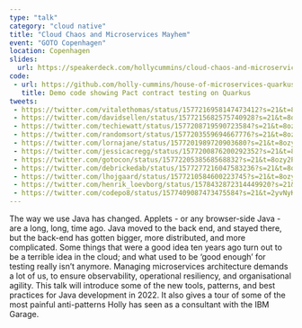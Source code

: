 ```yaml
---
type: "talk"
category: "cloud native"
title: "Cloud Chaos and Microservices Mayhem"
event: "GOTO Copenhagen"
location: Copenhagen
slides:
  url: https://speakerdeck.com/hollycummins/cloud-chaos-and-microservices-mayhem-55b7effe-85d2-4518-a36a-0981f2e76764
code: 
 - url: https://github.com/holly-cummins/house-of-microservices-quarkus-contract-testing-sample
   title: Demo code showing Pact contract testing on Quarkus
tweets:
 - https://twitter.com/vitalethomas/status/1577216958147473412?s=21&t=8ozy2PbSm9-6FNXL_yv3fw
 - https://twitter.com/davidsellen/status/1577215682575740928?s=21&t=8ozy2PbSm9-6FNXL_yv3fw
 - https://twitter.com/techiewatt/status/1577208719590723584?s=21&t=8ozy2PbSm9-6FNXL_yv3fw
 - https://twitter.com/randomsort/status/1577203559694667776?s=21&t=8ozy2PbSm9-6FNXL_yv3fw
 - https://twitter.com/lornajane/status/1577201989720903680?s=21&t=8ozy2PbSm9-6FNXL_yv3fw
 - https://twitter.com/jessicacregg/status/1577200876200292352?s=21&t=8ozy2PbSm9-6FNXL_yv3fw
 - https://twitter.com/gotocon/status/1577220538568568832?s=21&t=8ozy2PbSm9-6FNXL_yv3fw
 - https://twitter.com/debrickedab/status/1577277216047583236?s=21&t=8ozy2PbSm9-6FNXL_yv3fw
 - https://twitter.com/lhojgaard/status/1577210584600223745?s=21&t=8ozy2PbSm9-6FNXL_yv3fw
 - https://twitter.com/henrik_loevborg/status/1578432872314449920?s=21&t=ZzUBwEnJtHZzlr4ovmYgkQ
 - https://twitter.com/codepo8/status/1577409087473475584?s=21&t=2yvNyK2_m6B3o9djPd_xeQ
---
```

The way we use Java has changed. Applets - or any browser-side Java - are a long, long, time ago. Java moved to the back end, and stayed there, but the back-end has gotten bigger, more distributed, and more complicated. Some things that were a good idea ten years ago turn out to be a terrible idea in the cloud; and what used to be ‘good enough’ for testing really isn’t anymore. Managing microservices architecture demands a lot of us, to ensure observability, operational resiliency, and organisational agility. This talk will introduce some of the new tools, patterns, and best practices for Java development in 2022. It also gives a tour of some of the most painful anti-patterns Holly has seen as a consultant with the IBM Garage.